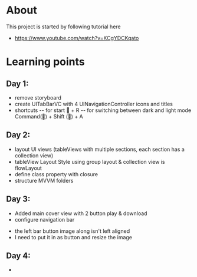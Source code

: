# About 
This project is started by following tutorial here 
* https://www.youtube.com/watch?v=KCgYDCKqato

# Learning points 
## Day 1:
- remove storyboard 
- create UITabBarVC with 4 UINavigationController icons and titles
- shortcuts 
-- for start 􀆔 + R
-- for switching between dark and light mode Command(􀆔) + Shift (􀆝) + A

## Day 2:
- layout UI views (tableViews with multiple sections, each section has a collection view)
- tableView Layout Style using group layout & collection view is flowLayout
- define class property with closure  
- structure MVVM folders

## Day 3:
- Added main cover view with 2 button play & download
- configure navigation bar
 + the left bar button image along isn't left aligned
 + I need to put it in as button and resize the image

## Day 4: 
- 

